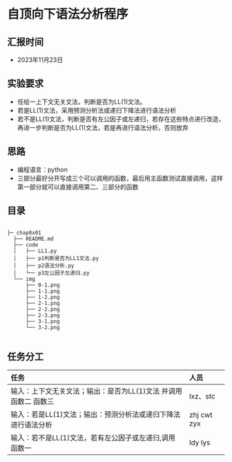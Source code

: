 # 自顶向下语法分析程序

## 汇报时间

- 2023年11月23日

## 实验要求

- 任给一上下文无关文法，判断是否为LL(1)文法。
- 若是LL(1)文法，采用预测分析法或递归下降法进行语法分析
- 若不是LL(1)文法，判断是否有左公因子或左递归，若存在这些特点进行改造，再进一步判断是否为LL(1)文法，若是再进行语法分析，否则放弃

## 思路

- 编程语言：python
- 三部分最好分开写成三个可以调用的函数，最后用主函数测试直接调用，这样第一部分就可以直接调用第二、三部分的函数

## 目录

```

├─ chap0x01
  ├── README.md
  ├── code
  │   ├── LL1.py
  │   ├── p1判断是否为LL1文法.py
  │   ├── p2语法分析.py
  │   └── p3左公因子左递归.py
  └── img
      ├── 0-1.png
      ├── 1-1.png
      ├── 1-2.png
      ├── 2-1.png
      ├── 2-2.png
      ├── 2-3.png
      ├── 3-1.png
      └── 3-2.png
      

```

## 任务分工

| 任务 | 人员 |
| :--- | :--- |
|输入：上下文无关文法；输出：是否为LL(1)文法 并调用函数二 函数三|lxz、stc|
|输入：若是LL(1)文法；输出：预测分析法或递归下降法进行语法分析|zhj cwt zyx|
|输入：若不是LL(1)文法，若有左公因子或左递归,调用 函数一|ldy lys|
